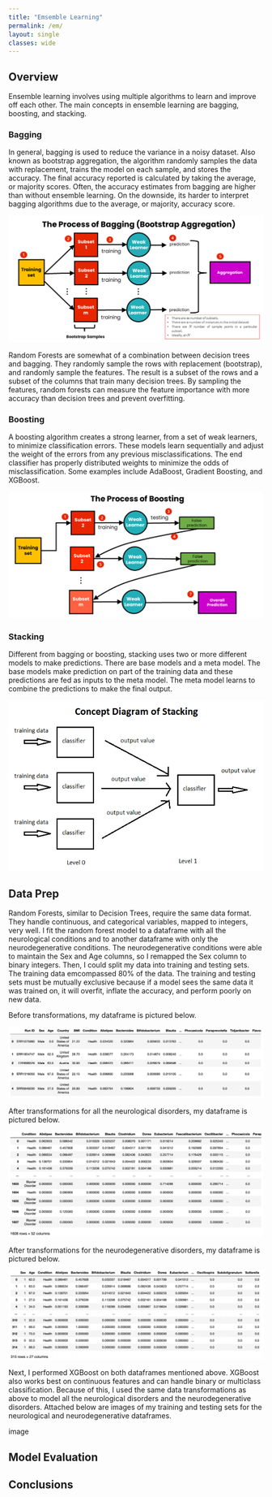 ```yaml
---
title: "Emsemble Learning"
permalink: /em/
layout: single
classes: wide
---
```


## Overview 

Ensemble learning involves using multiple algorithms to learn and improve off each other. The main concepts in ensemble learning are bagging, boosting, and stacking. 

### Bagging 

In general, bagging is used to reduce the variance in a noisy dataset. Also known as bootstrap aggregation, the algorithm randomly samples the data with replacement, trains the model on each sample, and stores the accuracy. The final accuracy reported is calculated by taking the average, or majority scores. Often, the accuracy estimates from bagging are higher than without ensemble learning. On the downside, its harder to interpret bagging algorithms due to the average, or majority, accuracy score. 

![kmeans](/assets/images/bagging.jpg) 

Random Forests are somewhat of a combination between decision trees and bagging. They randomly sample the rows with replacement (bootstrap), and randomly sample the features. The result is a subset of the rows and a subset of the columns that train many decision trees. By sampling the features, random forests can measure the feature importance with more accuracy than decision trees and prevent overfitting. 

### Boosting

A boosting algorithm creates a strong learner, from a set of weak learners, to minimize classification errors. These models learn sequentially and adjust the weight of the errors from any previous misclassifications. The end classifier has properly distributed weights to minimize the odds of misclassification. Some examples include AdaBoost, Gradient Boosting, and XGBoost. 

![kmeans](/assets/images/boosting.jpg) 

### Stacking 

Different from bagging or boosting, stacking uses two or more different models to make predictions. There are base models and a meta model. The base models make prediction on part of the training data and these predictions are fed as inputs to the meta model. The meta model learns to combine the predictions to make the final output.  
 
![kmeans](/assets/images/stacking.jpg) 

## Data Prep 

Random Forests, similar to Decision Trees, require the same data format. They handle continuous, and categorical variables, mapped to integers, very well. I fit the random forest model to a dataframe with all the neurological conditions and to another dataframe with only the neurodegenerative conditions. The neurodegenerative conditions were able to maintain the Sex and Age columns, so I remapped the Sex column to binary integers. Then, I could split my data into training and testing sets. The training data emcompassed 80% of the data. The training and testing sets must be mutually exclusive because if a model sees the same data it was trained on, it will overfit, inflate the accuracy, and perform poorly on new data. 

Before transformations, my dataframe is pictured below. 

![Orig](/assets/images/combined_df.jpg) 

After transformations for all the neurological disorders, my dataframe is pictured below. 

![Orig](/assets/images/dt_alldata.jpg) 

After transformations for the neurodegenerative disorders, my dataframe is pictured below.

![Orig](/assets/images/dt_neuro.jpg) 

Next, I performed XGBoost on both dataframes mentioned above. XGBoost also works best on continuous features and can handle binary or multiclass classification. Because of this, I used the same data transformations as above to model all the neurological disorders and the neurodegenerative disorders. Attached below are images of my training and testing sets for the neurological and neurodegenerative dataframes. 

image 



## Model Evaluation 





## Conclusions
